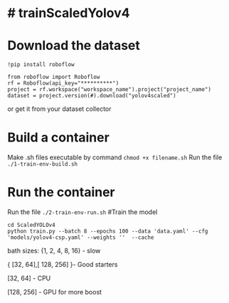 # # trainScaledYolov4
# Download the dataset
```
!pip install roboflow

from roboflow import Roboflow
rf = Roboflow(api_key="**********")
project = rf.workspace("workspace_name").project("project_name")
dataset = project.version(#).download("yolov4scaled")
```

or get it from your dataset collector 
# Build a container
Make .sh files executable by command ```chmod +x filename.sh```
Run the file  ```./1-train-env-build.sh```
# Run the container
Run the file ```./2-train-env-run.sh```
#Train the model
```
cd ScaledYOLOv4
python train.py --batch 8 --epochs 100 --data 'data.yaml' --cfg 'models/yolov4-csp.yaml' --weights ''  --cache
```

bath sizes:
{1, 2, 4, 8, 16} - slow 

{ [32, 64],[ 128, 256] }- Good starters

[32, 64] - CPU

[128, 256] - GPU for more boost
